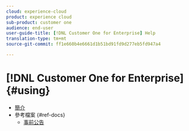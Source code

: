 ```yaml
---
cloud: experience-cloud
product: experience cloud
sub-product: customer one
audience: end-user
user-guide-title: [!DNL Customer One for Enterprise] Help
translation-type: tm+mt
source-git-commit: ff1e660b4e6661d1b51bd91fd9d277eb5fd947a4

---
```



# [!DNL Customer One for Enterprise] {#using}

+ [簡介](home.md)
+ 參考檔案 {#ref-docs}
   + [事前公告](intro-customer-support.md)


